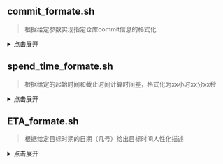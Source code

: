 ## commit_formate.sh

> 根据给定参数实现指定仓库commit信息的格式化

<details>
<summary>点击展开</summary>

### 使用方法
<details>
<summary>点击展开</summary>

```shell
./commit_formate.sh [user] [repo] *[date]
```
  
- 第一个参数 仓库所有者名字 *必填*
- 第二个参数 仓库名 *必填*
- 第三个参数 commit提交日期 格式 2021-01-01 选填
</details>

### 输出
  
```shell
# - fix .....
# - update .....
```
</details>

## spend_time_formate.sh

> 根据给定的起始时间和截止时间计算时间差，格式化为xx小时xx分xx秒

<details>
<summary>点击展开</summary>
  
### 使用方法
<details>
<summary>点击展开</summary>

```shell
./spend_time_formate.sh [Start time] [End time] *[lang]
```
- Start time 起始时间戳 单位秒 date +%s
- End time 截止时间戳 单位秒 同上
- lang 输出语言 默认中文 选填'en' 英文
</details>

### 输出
```shell
# xx小时xx分xx秒
# 2h1m4s
```
</details>
  
## ETA_formate.sh

> 根据给定目标时期的日期（几号）给出目标时间人性化描述

<details>
<summary>点击展开</summary>

### 使用方法
<details>
<summary>点击展开</summary>
  
```shell
# 假设现在的日期为 2021-01-01,目标日期为2021-01-01
./ETA_formate.sh 01 15
./ETA_formate.sh 02 01
```
- 第一个参数 目标日期（几号）
- 第二个参数 目标时间（小时）
</details>

### 输出
```shell
# 今天下午 15:00
# 明天凌晨 01:00
```
</details>
